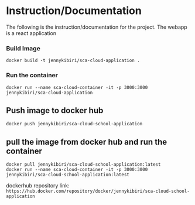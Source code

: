# Instruction/Documentation
The following is the instruction/documentation for the project. 
The webapp is a react application

### Build Image
```shell
docker build -t jennykibiri/sca-cloud-application .
```
### Run the container
```shell
docker run --name sca-cloud-container -it -p 3000:3000  jennykibiri/sca-cloud-application
```
## Push image to docker hub
```shell
docker push jennykibiri/sca-cloud-school-application
```

## pull the image from docker hub and run the container
```shell
docker pull jennykibiri/sca-cloud-school-application:latest
docker run --name sca-cloud-container -it -p 3000:3000  jennykibiri/sca-cloud-school-application:latest
```


dockerhub repository link:``` https://hub.docker.com/repository/docker/jennykibiri/sca-cloud-school-application```